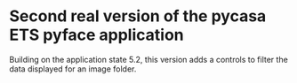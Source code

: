 # Second real version of the pycasa ETS pyface application
Building on the application state 5.2, this version adds a controls to filter
the data displayed for an image folder.
